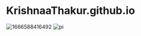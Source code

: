 # KrishnaaThakur.github.io
![1666588416492](https://user-images.githubusercontent.com/121487246/210038304-9a64c925-57a7-4f38-ab61-5174b93a0cd0.jpg)
![pi](https://user-images.githubusercontent.com/121487246/215314550-d396ac12-35c9-4759-8ca5-7d32334229d5.jpg)
